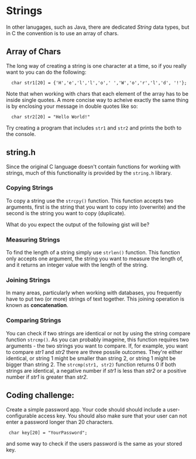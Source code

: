 # Strings

In other lanugages, such as Java, there are dedicated *String* data types, but in C the convention is to use an array of chars. 

## Array of Chars

The long way of creating a string is  one character at a time, so if you really want to you can do the following:

```
  char str1[20] = {'H','e','l','l','o',' ','W','o','r','l','d', '!'};
```

Note that when working with chars that each element of the array has to be inside single quotes. A more concise way to acheive exactly the same thing is by enclosing your message in double quotes like so:

```
  char str2[20] = "Hello World!"
```


Try creating a program that includes `str1` and `str2` and prints the both to the console.

## string.h

Since the original C language doesn't contain functions for working with strings, much of this functionality is provided by the `string.h` library.

### Copying Strings

To copy a string use the `strcpy()` function. This function accepts two arguments, first is the string that you want to copy into (overwrite) and the second is the string you want to copy (duplicate).

What do you expect the output of the following gist will be?

<code data-gist-id="a11b3d388b4e5d3f8fe7"></code>

### Measuring Strings

To find the length of a string simply use `strlen()` function. This function only accepts one argument, the string you want to measure the length of, and it returns an integer value with the length of the string.

### Joining Strings

In many areas, particularly when working with databases, you frequently have to put two (or more) strings of text together. This joining operation is known as **concatenation**. 

### Comparing Strings

You can check if two strings are identical or not by using the string compare function `strcmp()`. As you can probably imageine, this function requires two arguments - the two strings you want to compare. If, for example, you want to compare *str1* and *str2* there are three possile outcomes. They're either identical, or string 1 might be smaller than string 2, or string 1 might be bigger than string 2. The `strcmp(str1, str2)` function returns 0 if both strings are identical, a negative number if *str1* is less than *str2* or a positive number if *str1* is greater than *str2*.

## Coding challenge:

Create a simple password app. Your code should should include a user-configurable access key. You should also make sure that your user can not enter a password longer than 20 characters.

```
 char key[20] = "YourPassword";
```

and some way to check if the users password is the same as your stored key.